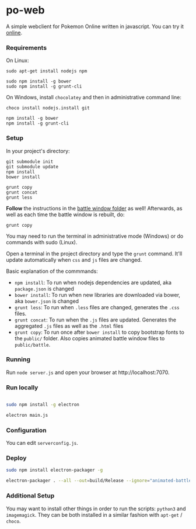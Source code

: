 # po-web

A simple webclient for Pokemon Online written in javascript. You can try it [online](http://web.pokemon-online.eu).

### Requirements

On Linux:

```
sudo apt-get install nodejs npm

sudo npm install -g bower
sudo npm install -g grunt-cli
```

On Windows, install `chocolatey` and then in administrative command line:
```
choco install nodejs.install git

npm install -g bower
npm install -g grunt-cli
```

### Setup

In your project's directory:

```
git submodule init
git submodule update
npm install
bower install

grunt copy
grunt concat
grunt less
```

**Follow** the instructions in the [battle window folder](https://github.com/po-devs/po-battle-window) as well! Afterwards, as well as each time the battle window is rebuilt, do:

```
grunt copy
```

You may need to run the terminal in administrative mode (Windows) or do commands with sudo (Linux).

Open a terminal in the project directory and type the `grunt` command. It'll update automatically when `css` and `js` files are changed.

Basic explanation of the commmands:

* `npm install`: To run when nodejs dependencies are updated, aka `package.json` is changed
* `bower install`: To run when new libraries are downloaded via bower, aka `bower.json` is changed
* `grunt less`: To run when `.less` files are changed, generates the `.css` files.
* `grunt concat`: To run when the `.js` files are updated. Generates the aggregated `.js` files as well as the `.html` files
* `grunt copy`: To run once after `bower install` to copy bootstrap fonts to the `public/` folder. Also copies animated battle window files to `public/battle`.

### Running

Run `node server.js` and open your browser at http://localhost:7070.

### Run locally

```bash

sudo npm install -g electron

electron main.js
```

### Configuration

You can edit `serverconfig.js`.

### Deploy 

```bash
sudo npm install electron-packager -g

electron-packager . --all --out=build/Release --ignore="animated-battle-window" --ignore="app/assets" --ignore="build" --ignore="bower_components" --ignore="scripts"
```

### Additional Setup

You may want to install other things in order to run the scripts: `python3` and `imagemagick`. They can be both installed in a similar fashion with `apt-get` / `choco`.
